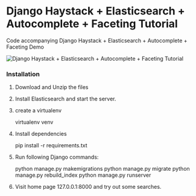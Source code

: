 # Django Haystack + Elasticsearch + Autocomplete + Faceting Tutorial

Code accompanying Django Haystack + Elasticsearch + Autocomplete + Faceting Demo

![Django Haystack + Elasticsearch + Autocomplete + Faceting Tutorial](/searchdemo.png?raw=true "")




### Installation

1) Download and Unzip the files

2) Install Elasticsearch and start the server. 

3) create a virtualenv
    
    virtualenv venv

4) Install dependencies
    
    pip install -r requirements.txt

5) Run following Django commands:

    python manage.py makemigrations
    python manage.py migrate
    python manage.py rebuild_index
    python manage.py runserver

6) Visit home page 127.0.0.1:8000  and try out some searches.

